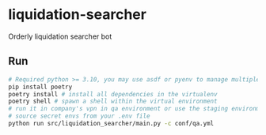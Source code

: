 # liquidation-searcher

Orderly liquidation searcher bot

## Run

```sh
# Required python >= 3.10, you may use asdf or pyenv to manage multiple python versions
pip install poetry
poetry install # install all dependencies in the virtualenv
poetry shell # spawn a shell within the virtual environment
# run it in company's vpn in qa environment or use the staging environment
# source secret envs from your .env file
python run src/liquidation_searcher/main.py -c conf/qa.yml
```
